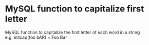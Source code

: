 # MySQL function to capitalize first letter
MySQL function to capitalize the first letter of each word in a string
<br>e.g. initcap(foo bAR) = Foo Bar

